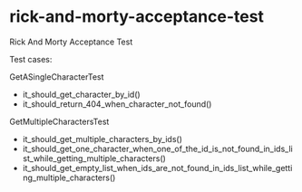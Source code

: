 # rick-and-morty-acceptance-test
Rick And Morty Acceptance Test


Test cases:

GetASingleCharacterTest
- it_should_get_character_by_id()
- it_should_return_404_when_character_not_found()

GetMultipleCharactersTest
- it_should_get_multiple_characters_by_ids()
- it_should_get_one_character_when_one_of_the_id_is_not_found_in_ids_list_while_getting_multiple_characters()
- it_should_get_empty_list_when_ids_are_not_found_in_ids_list_while_getting_multiple_characters()

